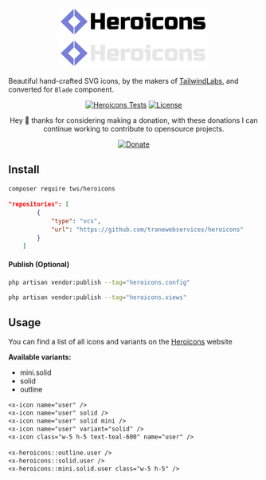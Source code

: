 <p align="center">
  <a href="https://tws.custura.de/#gh-light-mode-only" target="_blank">
    <img src="./.github/logo-light.svg" alt="Heroicons" width="300">
  </a>
  <a href="https://tws.custura.de/#gh-dark-mode-only" target="_blank">
    <img src="./.github/logo-dark.svg" alt="Heroicons" width="300">
  </a>
</p>
<p align="center">

  Beautiful hand-crafted SVG icons, by the makers of [TailwindLabs], and converted for `Blade` component.
<p>
<p align="center">
    <a href="https://github.com/tranewebservices/heroicons/actions/workflows/tests.yml"><img src="https://github.com/tranewebservices/heroicons/actions/workflows/tests.yml/badge.svg" alt="Heroicons Tests"></a>
    <a href="https://github.com/tranewebservices/heroicons/blob/main/LICENSE"><img src="https://img.shields.io/badge/License-Mit-brightgreen.svg" alt="License"></a>
</p>
<div align="center">
  Hey 👋 thanks for considering making a donation, with these donations I can continue working to contribute to opensource projects.
  
  [![Donate](https://img.shields.io/badge/Via_PayPal-blue)](https://www.paypal.com/donate/?hosted_button_id=V6YPST5PUAUKS)
</div>

## Install
```bash
composer require tws/heroicons
```

```json
"repositories": [
        {
            "type": "vcs",
            "url": "https://github.com/tranewebservices/heroicons"
        }
    ]
```

#### Publish (Optional)
```bash
php artisan vendor:publish --tag="heroicons.config"
```
```bash
php artisan vendor:publish --tag="heroicons.views"
```

## Usage
You can find a list of all icons and variants on the [Heroicons] website

**Available variants:**
- mini.solid
- solid
- outline

```blade
<x-icon name="user" />
<x-icon name="user" solid />
<x-icon name="user" solid mini />
<x-icon name="user" variant="solid" />
<x-icon class="w-5 h-5 text-teal-600" name="user" />

<x-heroicons::outline.user />
<x-heroicons::solid.user />
<x-heroicons::mini.solid.user class="w-5 h-5" />
```

[TailwindLabs]:<https://github.com/tailwindlabs>
[Heroicons]:<https://heroicons.com>
